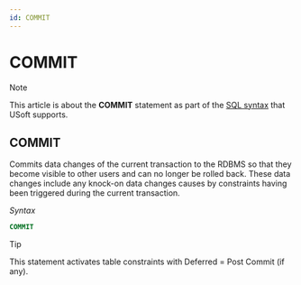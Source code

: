 ```yaml
---
id: COMMIT
---
```


# COMMIT



> [!NOTE]
> This article is about the **COMMIT** statement as part of the [SQL syntax](/docs/Modeller%20and%20Rules%20Engine/SQL%20syntax) that USoft supports.

## **COMMIT**

Commits data changes of the current transaction to the RDBMS so that they become visible to other users and can no longer be rolled back. These data changes include any knock-on data changes causes by constraints having been triggered during the current transaction.

*Syntax*

```sql
COMMIT
```

> [!TIP]
> This statement activates table constraints with Deferred = Post Commit (if any).